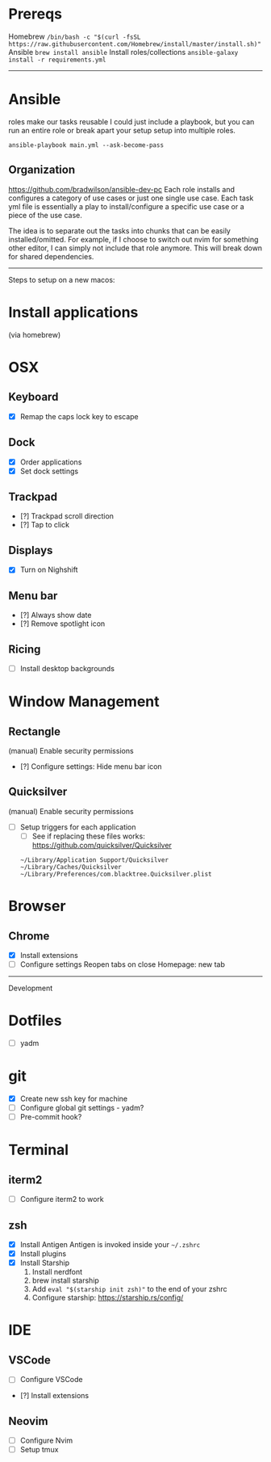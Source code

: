 # Prereqs
Homebrew
`/bin/bash -c "$(curl -fsSL https://raw.githubusercontent.com/Homebrew/install/master/install.sh)"`
Ansible
`brew install ansible`
Install roles/collections
`ansible-galaxy install -r requirements.yml`

---

# Ansible
roles make our tasks reusable
I could just include a playbook, but you can run an entire role or break apart your setup setup into multiple roles.

`ansible-playbook main.yml --ask-become-pass`

## Organization
https://github.com/bradwilson/ansible-dev-pc
Each role installs and configures a category of use cases or just one single use case.
Each task yml file is essentially a play to install/configure a specific use case or a piece of the use case.

The idea is to separate out the tasks into chunks that can be easily installed/omitted.
For example, if I choose to switch out nvim for something other editor, I can simply not include that role anymore.
This will break down for shared dependencies.

---

Steps to setup on a new macos:

# Install applications
(via homebrew)

# OSX
## Keyboard
- [x] Remap the caps lock key to escape
## Dock
- [x] Order applications
- [x] Set dock settings
## Trackpad
- [?] Trackpad scroll direction
- [?] Tap to click
## Displays
- [x] Turn on Nighshift
## Menu bar
- [?] Always show date
- [?] Remove spotlight icon
## Ricing
- [ ] Install desktop backgrounds

# Window Management
## Rectangle
(manual) Enable security permissions
- [?] Configure settings: Hide menu bar icon

## Quicksilver
(manual) Enable security permissions
- [ ] Setup triggers for each application
  - [ ] See if replacing these files works:
  https://github.com/quicksilver/Quicksilver
  ```
  ~/Library/Application Support/Quicksilver
  ~/Library/Caches/Quicksilver
  ~/Library/Preferences/com.blacktree.Quicksilver.plist
  ```

# Browser
## Chrome
- [x] Install extensions
- [ ] Configure settings
    Reopen tabs on close
    Homepage: new tab

---

Development

# Dotfiles
- [ ] yadm

# git
- [x] Create new ssh key for machine
- [ ] Configure global git settings - yadm?
- [ ] Pre-commit hook?

# Terminal
## iterm2
- [ ] Configure iterm2 to work
## zsh
- [x] Install Antigen
  Antigen is invoked inside your `~/.zshrc`
- [x] Install plugins
- [x] Install Starship
  1. Install nerdfont
  2. brew install starship
  3. Add `eval "$(starship init zsh)"` to the end of your zshrc
  4. Configure starship: https://starship.rs/config/

# IDE
## VSCode
- [ ] Configure VSCode
- [?] Install extensions

## Neovim
- [ ] Configure Nvim
- [ ] Setup tmux
